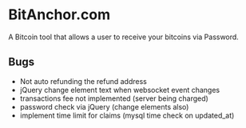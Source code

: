 # BitAnchor.com
A Bitcoin tool that allows a user to receive your bitcoins via Password. 

## Bugs
- Not auto refunding the refund address
- jQuery change element text when websocket event changes
- transactions fee not implemented (server being charged)
- password check via jQuery (change elements also)
- implement time limit for claims (mysql time check on updated_at)
